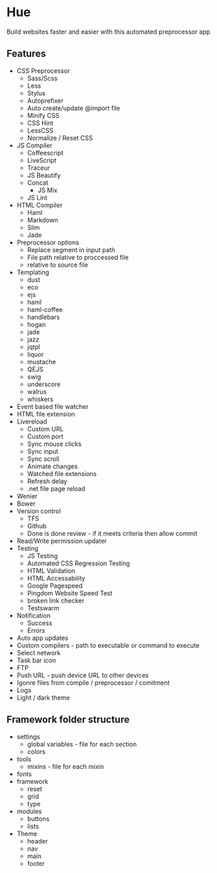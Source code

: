 # Hue
Build websites faster and easier with this automated preprocessor app

## Features

+ CSS Preprocessor
  + Sass/Scss
  + Less
  + Stylus
  + Autoprefixer 
  + Auto create/update @import file
  + Minify CSS
  + CSS Hint
  + LessCSS
  + Normalize / Reset CSS
+ JS Compiler
  + Coffeescript
  + LiveScript
  + Traceur
  + JS Beautify
  + Concat
    + JS Mix
  + JS Lint
+ HTML Compiler
  + Haml
  + Markdown
  + Slim
  + Jade
+ Preprocessor options
  + Replace segment in input path
  + File path relative to proccessed file
  + relative to source file
+ Templating
  + dust
  + eco
  + ejs
  + haml
  + haml-coffee
  + handlebars
  + hogan
  + jade
  + jazz
  + jqtpl
  + liquor
  + mustache
  + QEJS
  + swig
  + underscore
  + walrus
  + whiskers
+ Event based file watcher
+ HTML file extension
+ Livereload
  + Custom URL
  + Custom port
  + Sync mouse clicks
  + Sync input
  + Sync scroll
  + Animate changes
  + Watched file extensions
  + Refresh delay
  + .net file page reload
+ Wenier
+ Bower
+ Version control
  + TFS
  + Github
  + Done is done review - if it meets criteria then allow commit
+ Read/Write permission updater
+ Testing
  + JS Testing
  + Automated CSS Regression Testing
  + HTML Validation
  + HTML Accessability
  + Google Pagespeed
  + Pingdom Website Speed Test
  + broken link checker
  + Testswarm
+ Notification
  + Success
  + Errors
+ Auto app updates
+ Custom compilers - path to executable or command to execute
+ Select network
+ Task bar icon
+ FTP
+ Push URL - push device URL to other devices
+ Igonre files from compile / preprocessor / comitment
+ Logs
+ Light / dark theme

## Framework folder structure

+ settings
	+ global variables - file for each section
	+ colors
+ tools
	+ mixins - file for each mixin
+ fonts
+ framework
	+ reset
	+ grid
	+ type
+ modules 
	+ buttons
	+ lists
+ Theme
	+ header
	+ nav
	+ main
	+ footer
